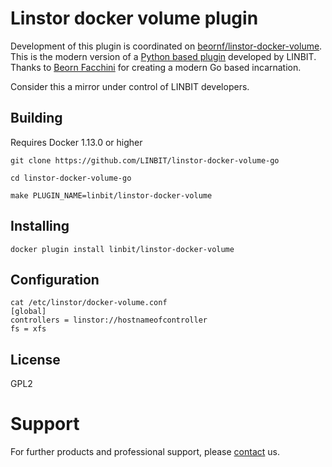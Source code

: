 # Linstor docker volume plugin

Development of this plugin is coordinated on
[beornf/linstor-docker-volume](https://github.com/beornf/linstor-docker-volume). This is the modern version of
a [Python based plugin](https://github.com/LINBIT/linstor-docker-volume) developed by LINBIT. Thanks to [Beorn
Facchini](https://github.com/beornf) for creating a modern Go based incarnation.

Consider this a mirror under control of LINBIT developers.

## Building

Requires Docker 1.13.0 or higher

`git clone https://github.com/LINBIT/linstor-docker-volume-go`

`cd linstor-docker-volume-go`

`make PLUGIN_NAME=linbit/linstor-docker-volume`

## Installing

`docker plugin install linbit/linstor-docker-volume`

## Configuration

```
cat /etc/linstor/docker-volume.conf
[global]
controllers = linstor://hostnameofcontroller
fs = xfs
```

## License
GPL2

# Support
For further products and professional support, please
[contact](http://links.linbit.com/support) us.
